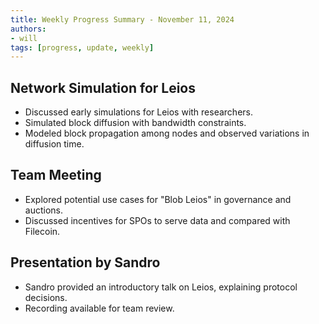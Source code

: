 ```yaml
---
title: Weekly Progress Summary - November 11, 2024
authors:
- will
tags: [progress, update, weekly]
---
```


## Network Simulation for Leios

- Discussed early simulations for Leios with researchers.
- Simulated block diffusion with bandwidth constraints.
- Modeled block propagation among nodes and observed variations in diffusion
  time.

## Team Meeting

- Explored potential use cases for "Blob Leios" in governance and auctions.
- Discussed incentives for SPOs to serve data and compared with Filecoin.

## Presentation by Sandro

- Sandro provided an introductory talk on Leios, explaining protocol decisions.
- Recording available for team review.
